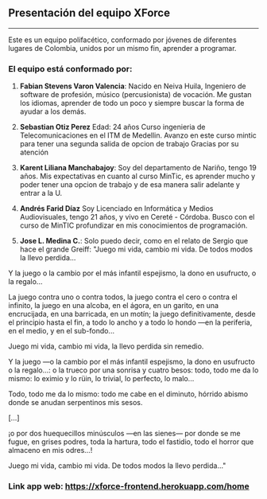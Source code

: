 ## Presentación del equipo XForce
---
Este es un equipo polifacético, conformado por jóvenes de diferentes lugares de Colombia, unidos por un mismo fin, aprender a programar.

### El equipo está conformado por:

1. **Fabian Stevens Varon Valencia**: Nacido en Neiva Huila, Ingeniero de software de profesión, músico (percusionista) de vocación. Me gustan los idiomas, aprender de todo un poco y siempre buscar la forma de ayudar a los demás.

 
2. **Sebastian Otiz Perez** 
Edad: 24 años
Curso ingenieria de Telecomunicaciones en el ITM de Medellin.
Avanzo en este curso mintic para tener una segunda salida de opcion de trabajo
Gracias por su atención


3. **Karent Liliana Manchabajoy**: Soy del departamento de Nariño, tengo 19 años. Mis expectativas en cuanto al curso MinTic, es aprender mucho y poder tener una opcion de trabajo y de esa manera salir adelante y entrar a la U.


4. **Andrés Farid Díaz**
Soy Licenciado en Informática y Medios Audiovisuales, tengo 21 años, y vivo en Cereté - Córdoba.
Busco con el curso de MinTIC profundizar en mis conocimientos de programación. 


5. **Jose L. Medina C.**:
Solo puedo decir, como en el relato de Sergio que hace el grande Greiff:
"Juego mi vida, cambio mi vida.
De todos modos
la llevo perdida...

Y la juego o la cambio por el más infantil espejismo,
la dono en usufructo, o la regalo...

La juego contra uno o contra todos,
la juego contra el cero o contra el infinito,
la juego en una alcoba, en el ágora, en un garito,
en una encrucijada, en una barricada, en un motín;
la juego definitivamente, desde el principio hasta el fin,
a todo lo ancho y a todo lo hondo
—en la periferia, en el medio,
y en el sub-fondo...

Juego mi vida, cambio mi vida,
la llevo perdida
sin remedio.

Y la juego —o la cambio por el más infantil espejismo,
la dono en usufructo o la regalo...:
o la trueco por una sonrisa y cuatro besos:
todo, todo me da lo mismo:
lo eximio y lo rüin, lo trivial, lo perfecto, lo malo...

Todo, todo me da lo mismo:
todo me cabe en el diminuto, hórrido abismo
donde se anudan serpentinos mis sesos.

[...]

¡o por dos huequecillos minúsculos
—en las sienes— por donde se me fugue, en grises podres, toda la hartura, todo el fastidio, todo el horror que
almaceno en mis odres...!

Juego mi vida, cambio mi vida.
De todos modos
la llevo perdida..."

### Link app web: https://xforce-frontend.herokuapp.com/home
